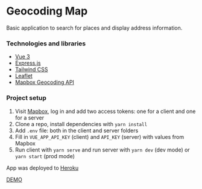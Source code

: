 # Geocoding Map
Basic application to search for places and display address information.

### Technologies and libraries
- [Vue 3](https://vuejs.org/)
- [Express.js](https://expressjs.com/)
- [Tailwind CSS](https://tailwindcss.com/)
- [Leaflet](https://leafletjs.com/SlavaUkraini/)
- [Mapbox Geocoding API](https://docs.mapbox.com/api/search/geocoding/)

### Project setup

1. Visit [Mapbox](https://www.mapbox.com/), log in and add two access tokens: one for a client and one for a server
2. Clone a repo, install dependencies with ```yarn install```
3. Add ```.env``` file: both in the client and server folders
4. Fill in ```VUE_APP_API_KEY``` (client) and ```API_KEY``` (server) with values from Mapbox
5. Run client with ```yarn serve``` and run server with ```yarn dev``` (dev mode) or ```yarn start``` (prod mode)

App was deployed to [Heroku](https://heroku.com)

[DEMO](https://afternoon-badlands-71978.herokuapp.com/)
